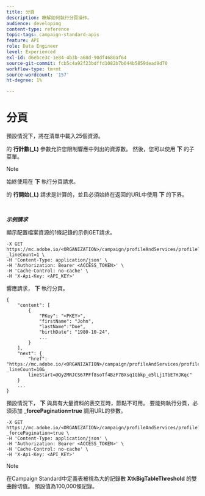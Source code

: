 ```yaml
---
title: 分頁
description: 瞭解如何執行分頁操作。
audience: developing
content-type: reference
topic-tags: campaign-standard-apis
feature: API
role: Data Engineer
level: Experienced
exl-id: d6ebce3c-1e84-4b3b-a68d-90df4680af64
source-git-commit: fcb5c4a92f23bdffd1082b7b044b5859dead9d70
workflow-type: tm+mt
source-wordcount: '157'
ht-degree: 1%

---
```


# 分頁

預設情況下，將在清單中載入25個資源。

的 **行計數(_L)** 參數允許您限制響應中列出的資源數。  然後，您可以使用 **下** 的子菜單。

>[!NOTE]
>
>始終使用在 **下** 執行分頁請求。
>
>的 **行開始(_L)** 請求是計算的，並且必須始終在返回的URL中使用 **下** 的下界。

<br/>

***示例請求***

顯示配置檔案資源的1條記錄的示例GET請求。

```
-X GET https://mc.adobe.io/<ORGANIZATION>/campaign/profileAndServices/profile?_lineCount=1 \
-H 'Content-Type: application/json' \
-H 'Authorization: Bearer <ACCESS_TOKEN>' \
-H 'Cache-Control: no-cache' \
-H 'X-Api-Key: <API_KEY>'
```

響應請求， **下** 執行分頁。

```
{
    "content": [
        {
            "PKey": "<PKEY>",
            "firstName": "John",
            "lastName":"Doe",
            "birthDate": "1980-10-24",
            ...
        }
    ],
    "next": {
        "href": "https://mc.adobe.io/<ORGANIZATION>/campaign/profileAndServices/profile/email?_lineCount=10&_
        lineStart=@Qy2MRJCS67PFf8soTf4BzF7BXsq1Gbkp_e5lLj1TbE7HJKqc"
    }
    ...
}
```

預設情況下， **下** 與具有大量資料的表交互時，節點不可用。 要能夠執行分頁，必須添加 **_forcePagination=true** 調用URL的參數。

```
-X GET https://mc.adobe.io/<ORGANIZATION>/campaign/profileAndServices/profile?_forcePagination=true \
-H 'Content-Type: application/json' \
-H 'Authorization: Bearer <ACCESS_TOKEN>' \
-H 'Cache-Control: no-cache' \
-H 'X-Api-Key: <API_KEY>'
```

>[!NOTE]
>
>在Campaign Standard中定義表被視為大的記錄數 **XtkBigTableThreshold** 的雙曲餘切值。 預設值為100,000條記錄。
